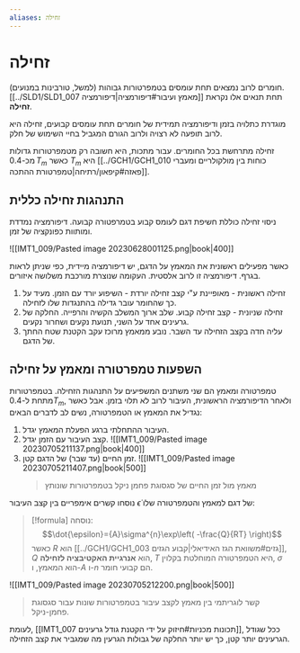 ```yaml
---
aliases: זחילה
---
```


# זחילה

חומרים לרוב נמצאים תחת עומסים בטמפרטורות גבוהות (למשל, טורבינות במנועים). [[../SLD1/SLD1_007 מאמץ ועיבור#דיפורמציה|דיפורמציה]] תחת תנאים אלו נקראת **זחילה**.

מוגדרת כתלויה בזמן ודיפורמציה תמידית של חומרים תחת עומסים קבועים, זחילה היא לרוב תופעה לא רצויה ולרוב הגורם המגביל בחיי השימוש של חלק.

זחילה מתרחשת בכל החומרים. עבור מתכות, היא חשובה רק מטמפרטורות גדולות מכ-$0.4\,T_{m}$ כאשר $T_{m}$ היא [[../GCH1/GCH1_010 כוחות בין מולקולריים ומעברי פאזה#קיפאון/רתיחה|טמפרטורת ההתכה]].

## התנהגות זחילה כללית
ניסוי זחילה כוללת חשיפת דגם לעומס קבוע בטמרפטורה קבועה. דיפורמציה נמדדת ומותוות כפונקציה של זמן.

![[IMT1_009/Pasted image 20230628001125.png|book|400]]

כאשר מפעילים ראשונית את המאמץ על הדגם, יש דיפורמציה מיידית, כפי שניתן לראות בגרף. דיפורמציה זו לרוב אלסטית. העקומה שנוצרת מורכבת משלושה איזורים.

1. זחילה ראשונית - מאופיינת ע"י קצב זחילה יורדת - השיפוע יורד עם הזמן. מעיד על כך שהחומר עובר גדילה בהתנגדות שלו לזחילה.
2. זחילה שניונית - קצב זחילה קבוע. שלב ארוך המשלב הקשיה והרפייה. החלקה של גרעינים אחד על השני, תנועת נקעים ושחרור נקעים.
3. עליה חדה בקצב הזחילה עד השבר. נובע ממאמץ מרוכז עקב הקטנת שטח החתך של הדגם.

## השפעות טמפרטורה ומאמץ על זחילה

טמפרטורה ומאמץ הם שני משתנים המשפיעים על התנהגות הזחילה.
בטמפרטורות מתחת ל-$0.4T_{m}$, ולאחר הדיפורמציה הראשונית, העיבור לרוב לא תלוי בזמן. אבל כאשר נגדיל את המאמץ או הטמפרטורה, נשים לב לדברים הבאים:
1. העיבור ההתחלתי ברגע הפעלת המאמץ יגדל.
2. קצב העיבור עם הזמן יגדל.
	![[IMT1_009/Pasted image 20230705211137.png|book|400]]
3. זמן החיים (עד שבר) של הדגם קטן.
	![[IMT1_009/Pasted image 20230705211407.png|book|500]]
	> מאמץ מול זמן החיים של סגסוגת פחמן ניקל בטמפרטורות שונותץ

נוסחו קשרים אימפריים בין קצב העיבור $\dot{\epsilon}$ של דגם למאמץ והטמפרטורה שלו:

>[!formula] נוסחה: 
 >$$\dot{\epsilon}={A}\sigma^{n}\exp\left( -\frac{Q}{RT} \right)$$
 >כאשר $R$ הוא [[../GCH1/GCH1_003 גזים#משוואת הגז האידיאלי|קבוע הגזים]], $Q$ הוא **אנרגיית האקטיבציה לזחילה**, $T$ היא הטמפרטורה המוחלטת בקלוין, $\sigma$ הוא המאמץ, ו-$A$ ו-$n$ הם קבועי חומר.
 
 ![[IMT1_009/Pasted image 20230705212200.png|book|500]]
 > קשר לוגריתמי בין מאמץ לקצב עיבור בטמפרטורות שונות עבור סגסוגת פחמן-ניקל.
 
לעומת, [[IMT1_007 תכונות מכניות#חיזוק על ידי הקטנת גודל גרעינים]], ככל שגודל הגרעינים יותר קטן, כך יש יותר החלקה של גבולות הגרעין מה שמגביר את קצב הזחילה.